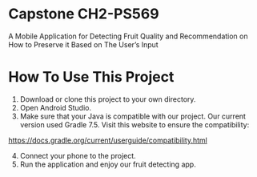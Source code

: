 
# Capstone CH2-PS569

A Mobile Application for Detecting Fruit Quality and Recommendation on How to Preserve it Based on The User’s Input 

# How To Use This Project
1. Download or clone this project to your own directory.
2. Open Android Studio. 
3. Make sure that your Java is compatible with our project. Our current version used Gradle 7.5. Visit this website to ensure the compatibility:

https://docs.gradle.org/current/userguide/compatibility.html

4. Connect your phone to the project.
5. Run the application and enjoy our fruit detecting app.

